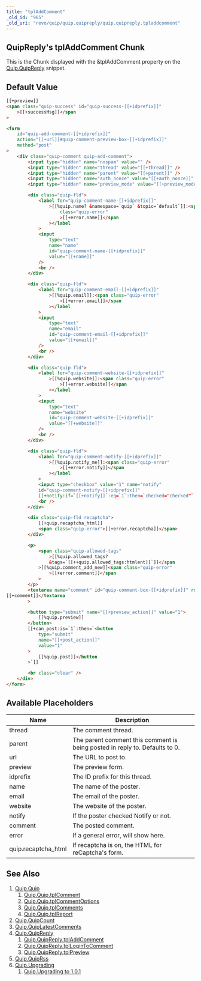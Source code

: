 ```yaml
---
title: "tplAddComment"
_old_id: "965"
_old_uri: "revo/quip/quip.quipreply/quip.quipreply.tpladdcomment"
---
```


## QuipReply's tplAddComment Chunk

This is the Chunk displayed with the &tplAddComment property on the [Quip.QuipReply](extras/quip/quip.quipreply "Quip.QuipReply") snippet.

## Default Value

```html
[[+preview]]
<span class="quip-success" id="quip-success-[[+idprefix]]"
    >[[+successMsg]]</span
>

<form
    id="quip-add-comment-[[+idprefix]]"
    action="[[+url]]#quip-comment-preview-box-[[+idprefix]]"
    method="post"
>
    <div class="quip-comment quip-add-comment">
        <input type="hidden" name="nospam" value="" />
        <input type="hidden" name="thread" value="[[+thread]]" />
        <input type="hidden" name="parent" value="[[+parent]]" />
        <input type="hidden" name="auth_nonce" value="[[+auth_nonce]]" />
        <input type="hidden" name="preview_mode" value="[[+preview_mode]]" />

        <div class="quip-fld">
            <label for="quip-comment-name-[[+idprefix]]"
                >[[%quip.name? &namespace=`quip` &topic=`default`]]:<span
                    class="quip-error"
                    >[[+error.name]]</span
                ></label
            >
            <input
                type="text"
                name="name"
                id="quip-comment-name-[[+idprefix]]"
                value="[[+name]]"
            />
            <br />
        </div>

        <div class="quip-fld">
            <label for="quip-comment-email-[[+idprefix]]"
                >[[%quip.email]]:<span class="quip-error"
                    >[[+error.email]]</span
                ></label
            >
            <input
                type="text"
                name="email"
                id="quip-comment-email-[[+idprefix]]"
                value="[[+email]]"
            />
            <br />
        </div>

        <div class="quip-fld">
            <label for="quip-comment-website-[[+idprefix]]"
                >[[%quip.website]]:<span class="quip-error"
                    >[[+error.website]]</span
                ></label
            >
            <input
                type="text"
                name="website"
                id="quip-comment-website-[[+idprefix]]"
                value="[[+website]]"
            />
            <br />
        </div>

        <div class="quip-fld">
            <label for="quip-comment-notify-[[+idprefix]]"
                >[[%quip.notify_me]]:<span class="quip-error"
                    >[[+error.notify]]</span
                ></label
            >
            <input type="checkbox" value="1" name="notify"
            id="quip-comment-notify-[[+idprefix]]"
            [[+notify:if=`[[+notify]]`:eq=`1`:then=`checked="checked"`]] />
            <br />
        </div>

        <div class="quip-fld recaptcha">
            [[+quip.recaptcha_html]]
            <span class="quip-error">[[+error.recaptcha]]</span>
        </div>

        <p>
            <span class="quip-allowed-tags"
                >[[%quip.allowed_tags?
                &tags=`[[++quip.allowed_tags:htmlent]]`]]</span
            >[[%quip.comment_add_new]]<span class="quip-error"
                >[[+error.comment]]</span
            >
        </p>
        <textarea name="comment" id="quip-comment-box-[[+idprefix]]" rows="5">
[[+comment]]</textarea
        >

        <button type="submit" name="[[+preview_action]]" value="1">
            [[%quip.preview]]
        </button>
        [[+can_post:is=`1`:then=`<button
            type="submit"
            name="[[+post_action]]"
            value="1"
        >
            [[%quip.post]]</button
        >`]]

        <br class="clear" />
    </div>
</form>
```

## Available Placeholders

| Name                | Description                                                                 |
| ------------------- | --------------------------------------------------------------------------- |
| thread              | The comment thread.                                                         |
| parent              | The parent comment this comment is being posted in reply to. Defaults to 0. |
| url                 | The URL to post to.                                                         |
| preview             | The preview form.                                                           |
| idprefix            | The ID prefix for this thread.                                              |
| name                | The name of the poster.                                                     |
| email               | The email of the poster.                                                    |
| website             | The website of the poster.                                                  |
| notify              | If the poster checked Notify or not.                                        |
| comment             | The posted comment.                                                         |
| error               | If a general error, will show here.                                         |
| quip.recaptcha_html | If recaptcha is on, the HTML for reCaptcha's form.                          |

## See Also

1. [Quip.Quip](extras/quip/quip)
    1. [Quip.Quip.tplComment](extras/quip/quip/tplcomment)
    2. [Quip.Quip.tplCommentOptions](extras/quip/quip/tplcommentoptions)
    3. [Quip.Quip.tplComments](extras/quip/quip/tplcomments)
    4. [Quip.Quip.tplReport](extras/quip/quip/tplreport)
2. [Quip.QuipCount](extras/quip/quip.quipcount)
3. [Quip.QuipLatestComments](extras/quip/quip.quiplatestcomments)
4. [Quip.QuipReply](extras/quip/quip.quipreply)
    1. [Quip.QuipReply.tplAddComment](extras/quip/quip.quipreply/tpladdcomment)
    2. [Quip.QuipReply.tplLoginToComment](extras/quip/quip.quipreply/tpllogintocomment)
    3. [Quip.QuipReply.tplPreview](extras/quip/quip.quipreply/tplpreview)
5. [Quip.QuipRss](extras/quip/quip.quiprss)
6. [Quip.Upgrading](extras/quip/quip.upgrading)
    1. [Quip.Upgrading to 1.0.1](extras/quip/quip.upgrading/upgrading-to-1.0.1)
